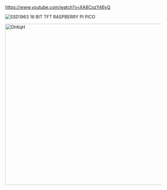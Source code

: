 https://www.youtube.com/watch?v=XA8CozY46yQ

![SSD1963 16 BIT TFT RASPBERRY PI PICO](https://github.com/offpic/SSD1963-16-BIT-TFT-RASPBERRY-PI-PICO/assets/31142397/8a591fc3-7dd4-4a99-9333-030d3e21bfc0)

<img width="518" alt="DhKqH" src="https://github.com/offpic/SSD1963-16-BIT-TFT-RASPBERRY-PI-PICO/assets/31142397/e6efc287-b063-44fa-877b-3b6a58a341c2">

